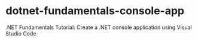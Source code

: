 # dotnet-fundamentals-console-app
.NET Fundamentals Tutorial: Create a .NET console application using Visual Studio Code
